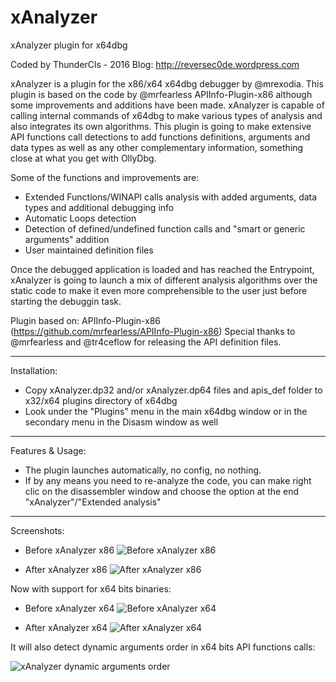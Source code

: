 # xAnalyzer
xAnalyzer plugin for x64dbg

Coded by ThunderCls - 2016
Blog: http://reversec0de.wordpress.com


xAnalyzer is a plugin for the x86/x64 x64dbg debugger by @mrexodia. This plugin is based on the code by @mrfearless APIInfo-Plugin-x86 although some improvements and additions have been made. xAnalyzer is capable of calling internal commands of x64dbg to make various types of analysis and also integrates its own algorithms. This plugin is going to make extensive API functions call detections to add functions definitions, arguments and data types as well as any other complementary information, something close at what you get with OllyDbg.

Some of the functions and improvements are:
- Extended Functions/WINAPI calls analysis with added arguments, data types and additional debugging info
- Automatic Loops detection
- Detection of defined/undefined function calls and "smart or generic arguments" addition
- User maintained definition files

Once the debugged application is loaded and has reached the Entrypoint, xAnalyzer is going to launch a mix of different analysis algorithms over the static code to make it even more comprehensible to the user just before starting the debuggin task.

Plugin based on: APIInfo-Plugin-x86 (https://github.com/mrfearless/APIInfo-Plugin-x86)
Special thanks to @mrfearless and @tr4ceflow for releasing the API definition files.

---

Installation:
 - Copy xAnalyzer.dp32 and/or xAnalyzer.dp64 files and apis_def folder to x32/x64 plugins directory of x64dbg
 - Look under the "Plugins" menu in the main x64dbg window or in the secondary menu in the Disasm window as well

---

Features & Usage:
 - The plugin launches automatically, no config, no nothing. 
 - If by any means you need to re-analyze the code, you can make right clic on the disassembler window and choose the option at the end "xAnalyzer"/"Extended analysis"
 
 ---
 
Screenshots:

- Before xAnalyzer x86
 ![Before xAnalyzer x86](https://github.com/ThunderCls/xAnalyzer/blob/master/xAnalyzer/screenshots/analysis_off.PNG)
 

- After xAnalyzer x86
 ![After xAnalyzer x86](https://github.com/ThunderCls/xAnalyzer/blob/master/xAnalyzer/screenshots/analysis_on.PNG)
 

Now with support for x64 bits binaries:

- Before xAnalyzer x64
 ![Before xAnalyzer x64](https://github.com/ThunderCls/xAnalyzer/blob/master/xAnalyzer/screenshots/analysis_off_x64.PNG)
 

- After xAnalyzer x64
 ![After xAnalyzer x64](https://github.com/ThunderCls/xAnalyzer/blob/master/xAnalyzer/screenshots/analysis_on_x64.PNG)
 
 
It will also detect dynamic arguments order in x64 bits API functions calls:

 ![xAnalyzer dynamic arguments order](https://github.com/ThunderCls/xAnalyzer/blob/master/xAnalyzer/screenshots/arguments_x64.PNG)
